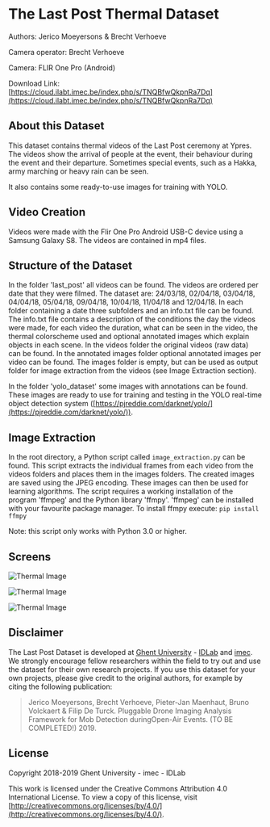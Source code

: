 # The Last Post Thermal Dataset

Authors: Jerico Moeyersons & Brecht Verhoeve

Camera operator: Brecht Verhoeve

Camera: FLIR One Pro (Android)

Download Link: [https://cloud.ilabt.imec.be/index.php/s/TNQBfwQkpnRa7Dq](https://cloud.ilabt.imec.be/index.php/s/TNQBfwQkpnRa7Dq)

## About this Dataset

This dataset contains thermal videos of the Last Post ceremony at Ypres. The videos show the arrival of people at the event,
their behaviour during the event and their departure. Sometimes special events, such as a Hakka, army marching or heavy rain
can be seen.

It also contains some ready-to-use images for training with YOLO.

## Video Creation

Videos were made with the Flir One Pro Android USB-C device using a Samsung Galaxy S8. The videos are contained in mp4 files.

## Structure of the Dataset

In the folder 'last_post' all videos can be found. The videos are ordered per date that they were filmed. The dataset are: 24/03/18, 02/04/18, 03/04/18, 04/04/18, 05/04/18, 09/04/18, 10/04/18, 11/04/18 and 12/04/18. In each folder containing a date three subfolders and an info.txt file can be found. The info.txt file contains a description of the conditions the day the videos were made, for each video the duration, what can be seen in the video, the thermal colorscheme used and optional annotated images which explain objects in each scene. In the videos folder the original videos (raw data) can be found. In the annotated images folder optional annotated images per video can be found. The images folder is empty, but can be used as output folder for image extraction from the videos (see Image Extraction section).

In the folder 'yolo_dataset' some images with annotations can be found. These images are ready to use for training and testing in the YOLO real-time object detection system ([https://pjreddie.com/darknet/yolo/](https://pjreddie.com/darknet/yolo/)).

## Image Extraction

In the root directory, a Python script called `image_extraction.py` can be found. This script extracts the individual frames from each video from the videos folders and places them in the images folders. The created images are saved using the JPEG encoding. These images can then be used for learning algorithms. The script requires a working installation of the program 'ffmpeg' and the Python library 'ffmpy'. 'ffmpeg' can be installed with your favourite package manager. To install ffmpy execute: `pip install ffmpy`

Note: this script only works with Python 3.0 or higher.

## Screens

![Thermal Image](https://github.com/IBCNServices/Last_Post_Dataset/blob/master/screens/2018-04-05_20.18.38-01.png "")

![Thermal Image](https://github.com/IBCNServices/Last_Post_Dataset/blob/master/screens/2018-04-10_22.27.23.jpg "")

![Thermal Image](https://github.com/IBCNServices/Last_Post_Dataset/blob/master/screens/flir_20180405T202518.jpg "")

## Disclaimer

The Last Post Dataset is developed at [Ghent University](https://www.ugent.be/en) - [IDLab](https://www.ugent.be/ea/idlab/en) and [imec](https://www.imec-int.com). 
We strongly encourage fellow researchers within the field to try out and use the dataset for their own research projects. 
If you use this dataset for your own projects, please give credit to the original authors, for example by citing the following publication:

> Jerico Moeyersons, Brecht Verhoeve, Pieter-Jan Maenhaut, Bruno Volckaert & Filip De Turck. Pluggable Drone Imaging Analysis Framework for Mob Detection duringOpen-Air Events. (TO BE COMPLETED!) 2019.

## License

Copyright 2018-2019 Ghent University - imec - IDLab

This work is licensed under the Creative Commons Attribution 4.0 International License. To view a copy of this license, visit [http://creativecommons.org/licenses/by/4.0/](http://creativecommons.org/licenses/by/4.0/).
